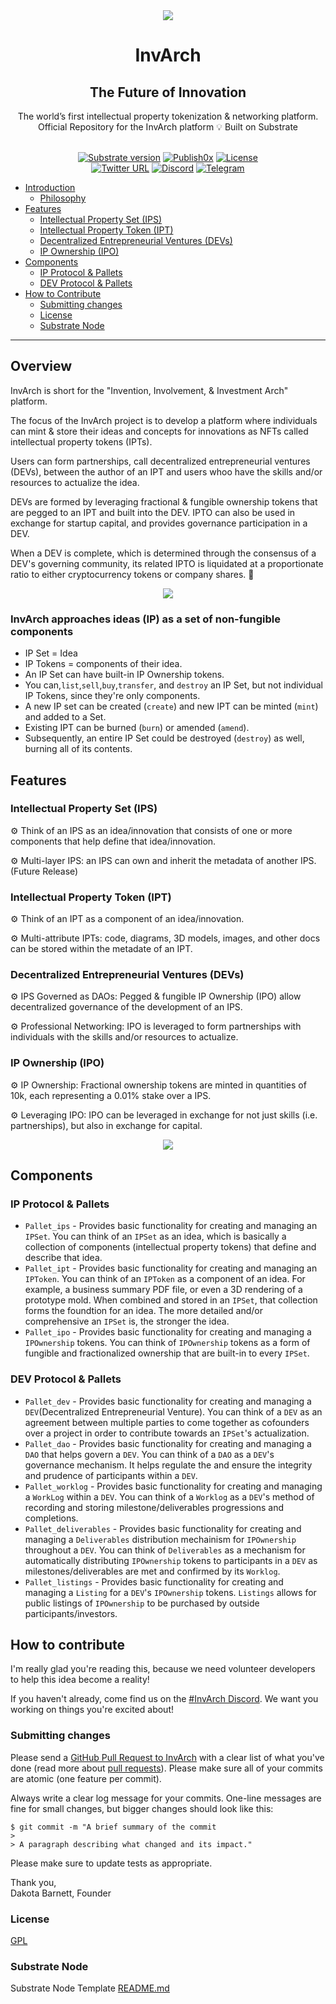 <div align="center">
<img src="https://github.com/InvArch/brand/blob/main/InvArch-logo-dark/cover.png">
</div>

<div align="Center">
<h1>InvArch</h1>
<h2> The Future of Innovation </h2>
The world’s first intellectual property tokenization & networking platform.
<br>
Official Repository for the InvArch platform 💡
Built on Substrate 

<br>  
<br>

[![Substrate version](https://img.shields.io/badge/Substrate-3.0.0-brightgreen?logo=Parity%20Substrate)](https://substrate.dev/)
[![Publish0x](https://img.shields.io/badge/Publish0x-InvArch-brightgreen)](https://www.publish0x.com/blockchain-economy)
[![License](https://img.shields.io/github/license/InvArch/InvArch?color=green)](https://github.com/InvArch/InvArch/blob/main/LICENSE)
 <br />
[![Twitter URL](https://img.shields.io/twitter/url?style=social&url=https%3A%2F%2Ftwitter.com%2FInvArch)](https://twitter.com/InvArchNetwork)
[![Discord](https://img.shields.io/badge/Discord-gray?logo=discord)](https://discord.gg/J3hapvrpZJ)
[![Telegram](https://img.shields.io/badge/Telegram-gray?logo=telegram)]()
</div>

<!-- TOC -->

- [Introduction](##-Overview)
  - [Philosophy](###-InvArch-approaches-ideas-(IP)-as-a-set-of-non-fungible-components)
- [Features](##-Features)
  - [Intellectual Property Set (IPS)](###-Intellectual-Property-Set-IPS)
  - [Intellectual Property Token (IPT)](###-Intellectual-Property-Token-IPT)
  - [Decentralized Entrepreneurial Ventures (DEVs)](###-Decentralized-Entrepreneurial-Ventures-DEVs)
  - [IP Ownership (IPO)](###-IP-Ownership-IPO)
- [Components](##-Components)
  - [IP Protocol & Pallets](###-IP-Protocol-&-Pallets)
  - [DEV Protocol & Pallets](###-DEV-Protocol-&-Pallets)
- [How to Contribute](##-How-to-contribute)
  - [Submitting changes](###-Submitting-changes)
  - [License](###-License)
  - [Substrate Node](###-Substrate-Node)

<!-- /TOC -->
---
## Overview

InvArch is short for the "Invention, Involvement, & Investment Arch" platform.

The focus of the InvArch project is to develop a platform where individuals can mint & store their ideas and concepts for innovations as NFTs called
intellectual property tokens (IPTs). 

Users can form partnerships, call decentralized entrepreneurial ventures (DEVs), between the author of an IPT and 
users whoo have the skills and/or resources to actualize the idea. 

DEVs are formed by leveraging fractional & fungible ownership tokens that are pegged to an IPT and built into the DEV. IPTO can also be used 
in exchange for startup capital, and provides governance participation in a DEV. 

When a DEV is complete, which is determined through the consensus of a DEV's governing community, its related IPTO is liquidated at a proportionate
ratio to either cryptocurrency tokens or company shares. 🚀

<div align="center">
<img src="https://i.ibb.co/hFM47Qh/Screen-Shot-2021-09-11-at-4-39-30-PM.png" style="align-center">
</div>

### InvArch approaches ideas (IP) as a set of non-fungible components 
* IP Set = Idea
* IP Tokens  = components of their idea. 
* An IP Set can have built-in IP Ownership tokens. 
* You can,`list`,`sell`,`buy`,`transfer`, and `destroy` an IP Set, but not individual IP Tokens, since they're only components. 
* A new IP set can be created (`create`) and new IPT can be minted (`mint`) and added to a Set.
* Existing IPT can be burned (`burn`) or amended (`amend`). 
* Subsequently, an entire IP Set could be destroyed (`destroy`) as well, burning all of its contents.

## Features

### Intellectual Property Set (IPS)

⚙️   Think of an IPS as an idea/innovation that consists of one or more components that help define that idea/innovation.

⚙️   Multi-layer IPS: an IPS can own and inherit the metadata of another IPS. (Future Release)

### Intellectual Property Token (IPT)

⚙️   Think of an IPT as a component of an idea/innovation.

⚙️   Multi-attribute IPTs: code, diagrams, 3D models, images, and other docs can be stored within the metadate of an IPT.

### Decentralized Entrepreneurial Ventures (DEVs)

⚙️   IPS Governed as DAOs: Pegged & fungible IP Ownership (IPO) allow decentralized governance of the development of an IPS.

⚙️   Professional Networking: IPO is leveraged to form partnerships with individuals with the skills and/or resources to actualize.

### IP Ownership (IPO)

⚙️   IP Ownership: Fractional ownership tokens are minted in quantities of 10k, each representing a 0.01% stake over a IPS.

⚙️   Leveraging IPO: IPO can be leveraged in exchange for not just skills (i.e. partnerships), but also in exchange for capital.

<div align="center">
<img src="https://i.ibb.co/7NKWDM6/Screen-Shot-2021-08-28-at-5-41-35-PM.png" style="align-center">
</div>

## Components

### IP Protocol & Pallets
* `Pallet_ips` - Provides basic functionality for creating and managing an `IPSet`. You can think of an `IPSet` as an idea, which is basically a collection of components (intellectual property tokens) that define and describe that idea.
* `Pallet_ipt` - Provides basic functionality for creating and managing an `IPToken`. You can think of an `IPToken` as a component of an idea. For example, a business summary PDF file, or even a 3D rendering of a prototype mold. When combined and stored in an `IPSet`, that collection forms the foundtion for an idea. The more detailed and/or comprehensive an `IPSet` is, the stronger the idea.
* `Pallet_ipo` - Provides basic functionality for creating and managing a `IPOwnership` tokens. You can think of `IPOwnership` tokens as a form of fungible and fractionalized ownership that are built-in to every `IPSet`. 

### DEV Protocol & Pallets
* `Pallet_dev` - Provides basic functionality for creating and managing a `DEV`(Decentralized Entrepreneurial Venture). You can think of a `DEV` as an agreement between multiple parties to come together as cofounders over a project in order to contribute towards an `IPSet`'s actualization.
* `Pallet_dao` - Provides basic functionality for creating and managing a `DAO` that helps govern a `DEV`. You can think of a `DAO` as a `DEV`'s governance mechanism. It helps regulate the and ensure the integrity and prudence of participants within a `DEV`.
* `Pallet_worklog` - Provides basic functionality for creating and managing a `WorkLog` within a `DEV`. You can think of a `Worklog` as a `DEV`'s method of recording and storing milestone/deliverables progressions and completions.
* `Pallet_deliverables` - Provides basic functionality for creating and managing a `Deliverables` distribution mechainism for `IPOwnership` throughout a `DEV`. You can think of `Deliverables` as a mechanism for automatically distributing `IPOwnership` tokens to participants in a `DEV` as milestones/deliverables are met and confirmed by its `Worklog`.
* `Pallet_listings` - Provides basic functionality for creating and managing a `Listing` for a `DEV`'s `IPOwnership` tokens. `Listings` allows for public listings of `IPOwnership` to be purchased by outside participants/investors.

## How to contribute

I'm really glad you're reading this, because we need volunteer developers to help this idea become a reality!

If you haven't already, come find us on the [#InvArch Discord](https://discord.gg/J3hapvrpZJ). We want you working on things you're excited about!

### Submitting changes

Please send a [GitHub Pull Request to InvArch](https://github.com/InvArch/InvArch/pull/new/master) with a clear list of what you've done (read more about [pull requests](http://help.github.com/pull-requests/)). Please make sure all of your commits are atomic (one feature per commit).

Always write a clear log message for your commits. One-line messages are fine for small changes, but bigger changes should look like this:

    $ git commit -m "A brief summary of the commit
    > 
    > A paragraph describing what changed and its impact."
    
Please make sure to update tests as appropriate.


Thank you,<br>
Dakota Barnett, Founder



### License
[GPL](https://github.com/InvArch/InvArch/blob/main/LICENSE)

### Substrate Node
Substrate Node Template [README.md](https://github.com/substrate-developer-hub/substrate-node-template/blob/tutorials/solutions/build-a-dapp-v3%2B1/README.md)
